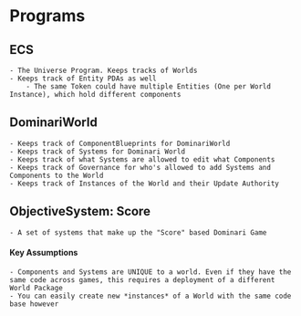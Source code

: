 # Programs

## ECS 
    - The Universe Program. Keeps tracks of Worlds
    - Keeps track of Entity PDAs as well
        - The same Token could have multiple Entities (One per World Instance), which hold different components

## DominariWorld
    - Keeps track of ComponentBlueprints for DominariWorld
    - Keeps track of Systems for Dominari World
    - Keeps track of what Systems are allowed to edit what Components
    - Keeps track of Governance for who's allowed to add Systems and Components to the World
    - Keeps track of Instances of the World and their Update Authority

## ObjectiveSystem: Score
    - A set of systems that make up the "Score" based Dominari Game


#### Key Assumptions
    - Components and Systems are UNIQUE to a world. Even if they have the same code across games, this requires a deployment of a different World Package
    - You can easily create new *instances* of a World with the same code base however